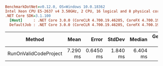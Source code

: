 ``` ini

BenchmarkDotNet=v0.12.0, OS=Windows 10.0.18362
Intel Xeon CPU E5-2637 v4 3.50GHz, 2 CPU, 16 logical and 8 physical cores
.NET Core SDK=3.1.100
  [Host]     : .NET Core 3.0.0 (CoreCLR 4.700.19.46205, CoreFX 4.700.19.46214), X64 RyuJIT
  DefaultJob : .NET Core 3.0.0 (CoreCLR 4.700.19.46205, CoreFX 4.700.19.46214), X64 RyuJIT


```
|                Method |     Mean |     Error |   StdDev |   Median | Gen 0 | Gen 1 | Gen 2 | Allocated |
|---------------------- |---------:|----------:|---------:|---------:|------:|------:|------:|----------:|
| RunOnValidCodeProject | 7.290 ms | 0.6450 ms | 1.840 ms | 6.404 ms |     - |     - |     - |    158 KB |
